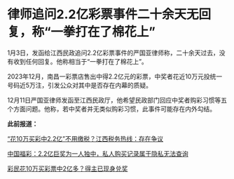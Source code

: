 # 律师追问2.2亿彩票事件二十余天无回复，称“一拳打在了棉花上”

1月3日，发函给江西民政追问2.2亿彩票事件的严国亚律师称，二十余天过去，没有收到任何回复。他称相当于“一拳打在了棉花上”。

2023年12月，南昌一彩票店售出中得2.2亿元的彩票，中奖者花近10万元投统一号码近5万注，引发公众对其中是否存在内幕的质疑。

12月11日严国亚律师发函至江西民政厅，他希望民政部门回应中奖者购彩习惯等五个方面问题。他称，若中奖者并无类似购彩习惯，此事件可能存在内外勾结。

**此前报道：**

[“花10万买彩中2.2亿”不用缴税？江西税务热线：存在争议](https://news.qq.com/rain/a/20231208A078LO00)

[中国福彩：2.2亿巨奖为一人独中，私人购买记录属于隐私无法查询](https://news.qq.com/rain/a/20231207A04S3J00)

[彩民花10万买彩票中2亿多？得主已现身兑奖](https://news.qq.com/rain/a/20231205A09DRZ00)

